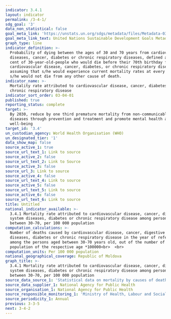 ```yaml
---
indicator: 3.4.1
layout: indicator
permalink: /3-4-1/
sdg_goal: '3'
data_non_statistical: false
goal_meta_link: 'https://unstats.un.org/sdgs/metadata/files/Metadata-03-04-01.pdf'
goal_meta_link_text: United Nations Sustainable Development Goals Metadata (PDF 72.6 KB)
graph_type: line
indicator_definition: >-
  Probability of dying between the ages of 30 and 70 years from cardiovascular
  diseases, cancer, diabetes or chronic respiratory diseases, defined as the per
  cent of 30-year-old-people who would die before their 70th birthday from
  cardiovascular disease, cancer, diabetes, or chronic respiratory disease,
  assuming that s/he would experience current mortality rates at every age and
  s/he would not die from any other cause of death.
indicator_name: >-
  Mortality rate attributed to cardiovascular disease, cancer, diabetes or
  chronic respiratory disease
indicator_sort_order: 03-04-01
published: true
reporting_status: complete
target: >-
  By 2030, reduce by one third premature mortality from non-communicable
  diseases through prevention and treatment and promote mental health and
  well-being
target_id: '3.4'
un_custodian_agency: World Health Organisation (WHO)
un_designated_tier: '1'
data_show_map: false
source_active_1: true
source_url_text_1: Link to source
source_active_2: false
source_url_text_2: Link to Source
source_active_3: false
source_url_3: Link to source
source_active_4: false
source_url_text_4: Link to source
source_active_5: false
source_url_text_5: Link to source
source_active_6: false
source_url_text_6: Link to source
title: Untitled
national_indicator_available: >-
  3.4.1 Mortality rate attributed to cardiovascular disease, cancer, digestive
  system diseases, diabetes or chronic respiratory disease among persons aged
  between 30-70, per 100 000 population
computation_calculations: >-
  Number of deaths caused by cardiovascular disease, cancer, digestive system
  diseases, diabetes or chronic respiratory disease in the year of reference
  among the persons aged between 30-70 years old, out of the number of
  population of the respective age *100000<br>  <br>
computation_units: Per 100 000 population
national_geographical_coverage: Republic of Moldova
graph_title: >-
  3.4.1 Mortality rate attributed to cardiovascular disease, cancer, digestive
  system diseases, diabetes or chronic respiratory disease among persons aged
  between 30-70, per 100 000 population
source_data_source_1: 'Statistical data on mortality by causes of death - NPHA '
source_data_supplier_1: National Agency for Public Health
source_organisation_1: National Agency for Public Health
source_responsible_monitoring_1: 'Ministry of Health, Labour and Social Protection'
source_periodicity_1: Annual
previous: 3-3-5
next: 3-4-2
---
```

